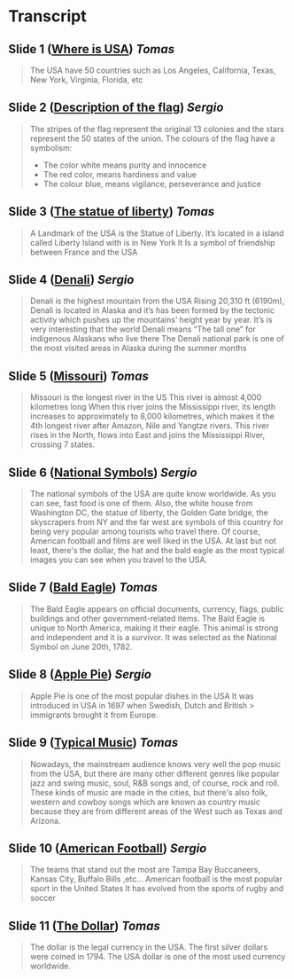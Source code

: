 # Transcript

## Slide 1 ([Where is USA](https://tomasps-dev.github.io/ingles/usa/presentation/usa.html#1)) *Tomas*

> The USA have 50 countries such as Los Angeles, California, Texas, New York, Virginia, Florida, etc

## Slide 2 ([Description of the flag](https://tomasps-dev.github.io/ingles/usa/presentation/usa.html#2)) *Sergio*

> The stripes of the flag represent the original 13 colonies and the stars represent the 50 states of the union.
> The colours of the flag have a symbolism:  
> - The color white means purity and innocence 
> - The red color, means hardiness and value
> - The colour blue, means vigilance, perseverance and justice

## Slide 3 ([The statue of liberty](https://tomasps-dev.github.io/ingles/usa/presentation/usa.html#3)) *Tomas*

> A Landmark of the USA is the Statue of Liberty.
> It’s located in a island called Liberty Island with is in New York
> It Is a symbol of friendship between France and the USA

## Slide 4 ([Denali](https://tomasps-dev.github.io/ingles/usa/presentation/usa.html#4)) *Sergio*

> Denali is the highest mountain from the USA 
> Rising 20,310 ft (6190m), Denali is located in Alaska and it’s has been formed by the tectonic activity which pushes up the mountains’ height year by year. 
> It’s is very interesting that the world Denali means “The tall one” for indigenous Alaskans who live there 
> The Denali national park is one of the most visited areas in Alaska during the summer months  

## Slide 5 ([Missouri](https://tomasps-dev.github.io/ingles/usa/presentation/usa.html#5)) *Tomas*

> Missouri is the longest river in the US 
> This river is almost 4,000 kilometres long
> When this river joins the Mississippi river, its length increases to approximately to 8,000 kilometres, which makes it the 4th longest river after Amazon, Nile and Yangtze rivers.
> This river rises in the North, flows into East and joins the Mississippi River, crossing 7 states.  
 
 
## Slide 6 ([National Symbols](https://tomasps-dev.github.io/ingles/usa/presentation/usa.html#6)) *Sergio*

> The national symbols of the USA are quite know worldwide. As you can see, fast food is one of them. Also, the white house from Washington DC, the statue of liberty, the Golden Gate bridge, the skyscrapers from NY and the far west are symbols of this country for being very popular among tourists who travel there. Of course, American football and films are well liked in the USA. At last but not least, there's the dollar, the hat and the bald eagle as the most typical images you can see when you travel to the USA.

## Slide 7 ([Bald Eagle](https://tomasps-dev.github.io/ingles/usa/presentation/usa.html#7)) *Tomas*

> The Bald Eagle appears on official documents, currency, flags, public buildings and other government-related items.
> The Bald Eagle is unique to North America, making it their eagle. This animal is strong and independent and it is a survivor.
> It was selected as the National Symbol on June 20th, 1782.

## Slide 8 ([Apple Pie](https://tomasps-dev.github.io/ingles/usa/presentation/usa.html#8)) *Sergio*

> Apple Pie is one of the most popular dishes in the USA
> It was introduced in USA in 1697 when Swedish, Dutch and British > immigrants brought it from Europe. 

## Slide 9 ([Typical Music](https://tomasps-dev.github.io/ingles/usa/presentation/usa.html#9)) *Tomas*

> Nowadays, the mainstream audience knows very well the pop music from the USA, but there are many other different genres like popular jazz and swing music, soul, R&B songs and, of course, rock and roll. 
> These kinds of music are made in the cities, but there's also folk, western and cowboy songs which are known as country music because they are from different areas of the West such as Texas and Arizona.


## Slide 10 ([American Football](https://tomasps-dev.github.io/ingles/usa/presentation/usa.html#10)) *Sergio*

> The teams that stand out the most are Tampa Bay Buccaneers, Kansas City, Buffalo Bills ,etc…
> American football is the most popular sport in the United States
> It has evolved from the sports of rugby and soccer


## Slide 11 ([The Dollar](https://tomasps-dev.github.io/ingles/usa/presentation/usa.html#11)) *Tomas*

> The dollar is the legal currency in the USA.
> The first silver dollars were coined in 1794.
> The USA dollar is one of the most used currency worldwide.